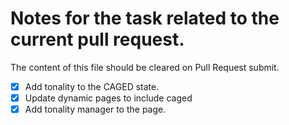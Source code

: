 # Notes for the task related to the current pull request.

The content of this file should be cleared on Pull Request submit.

- [x] Add tonality to the CAGED state.
- [x] Update dynamic pages to include caged
- [x] Add tonality manager to the page.